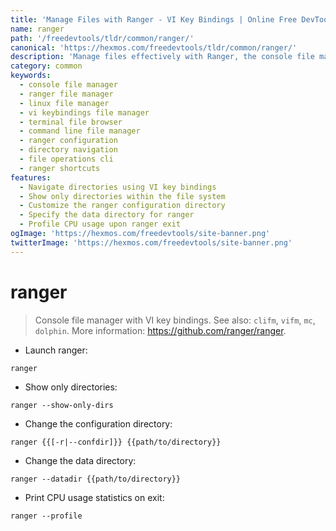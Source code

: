 ```yaml
---
title: 'Manage Files with Ranger - VI Key Bindings | Online Free DevTools by Hexmos'
name: ranger
path: '/freedevtools/tldr/common/ranger/'
canonical: 'https://hexmos.com/freedevtools/tldr/common/ranger/'
description: 'Manage files effectively with Ranger, the console file manager using VI key bindings. Navigate directories, copy files, and execute commands. Free online tool, no registration required.'
category: common
keywords:
  - console file manager
  - ranger file manager
  - linux file manager
  - vi keybindings file manager
  - terminal file browser
  - command line file manager
  - ranger configuration
  - directory navigation
  - file operations cli
  - ranger shortcuts
features:
  - Navigate directories using VI key bindings
  - Show only directories within the file system
  - Customize the ranger configuration directory
  - Specify the data directory for ranger
  - Profile CPU usage upon ranger exit
ogImage: 'https://hexmos.com/freedevtools/site-banner.png'
twitterImage: 'https://hexmos.com/freedevtools/site-banner.png'
---
```


# ranger

> Console file manager with VI key bindings.
> See also: `clifm`, `vifm`, `mc`, `dolphin`.
> More information: <https://github.com/ranger/ranger>.

- Launch ranger:

`ranger`

- Show only directories:

`ranger --show-only-dirs`

- Change the configuration directory:

`ranger {{[-r|--confdir]}} {{path/to/directory}}`

- Change the data directory:

`ranger --datadir {{path/to/directory}}`

- Print CPU usage statistics on exit:

`ranger --profile`
